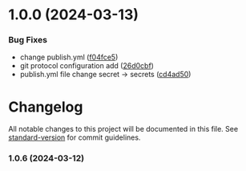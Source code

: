 # 1.0.0 (2024-03-13)


### Bug Fixes

* change publish.yml ([f04fce5](https://github.com/Gorsargs/react-modal-priority/commit/f04fce5f38f0ba408798375361f60726e957a4c7))
* git protocol configuration add ([26d0cbf](https://github.com/Gorsargs/react-modal-priority/commit/26d0cbf1138a995eb43b65de5ade6201f38e8a53))
* publish.yml file change secret -> secrets ([cd4ad50](https://github.com/Gorsargs/react-modal-priority/commit/cd4ad5003f14ae14ce53138c1f11164e666b73a5))

# Changelog

All notable changes to this project will be documented in this file. See [standard-version](https://github.com/conventional-changelog/standard-version) for commit guidelines.

### 1.0.6 (2024-03-12)
